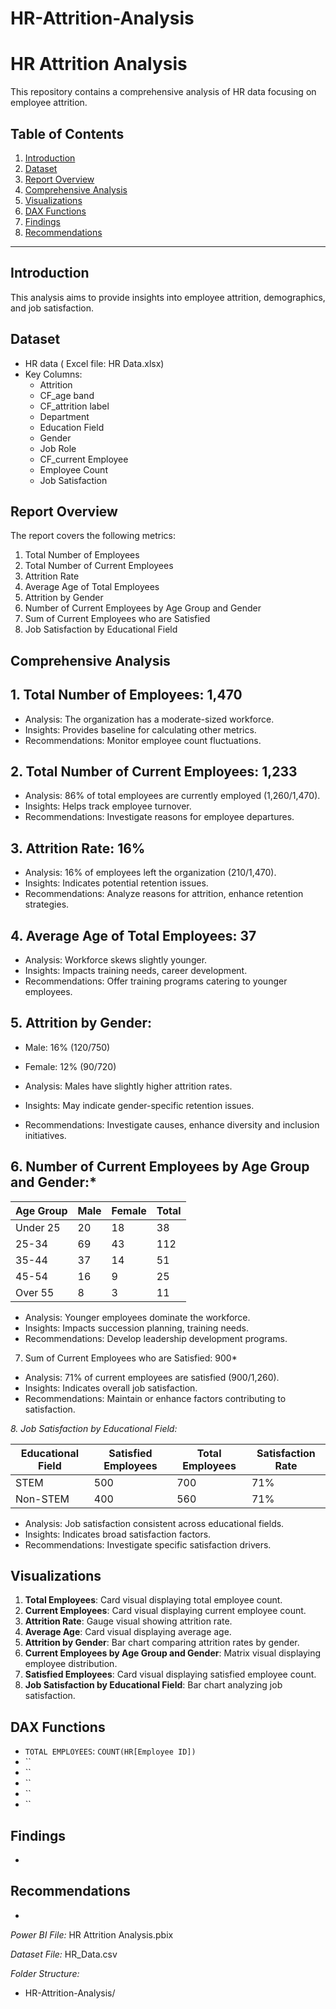 # HR-Attrition-Analysis



# HR Attrition Analysis

This repository contains a comprehensive analysis of HR data focusing on employee attrition.

## Table of Contents

1. [Introduction](#introduction)
2. [Dataset](#dataset)
3. [Report Overview](#report-overview)
4. [Comprehensive Analysis](#comprehensive-analysis)
5. [Visualizations](#visualizations)
6. [DAX Functions](#dax-functions)
7. [Findings](#findings)
8. [Recommendations](#recommendations)

---
## Introduction

This analysis aims to provide insights into employee attrition, demographics, and job satisfaction.

## Dataset

* HR data ( Excel file: HR Data.xlsx)
* Key Columns:
 	 + Attrition
 	 + CF_age band
	 + CF_attrition label
	 + Department
	 + Education Field
	 + Gender
 	 + Job Role
 	 + CF_current Employee
 	 + Employee Count
	 + Job Satisfaction

 
## Report Overview

The report covers the following metrics:

1. Total Number of Employees
2. Total Number of Current Employees
3. Attrition Rate
4. Average Age of Total Employees
5. Attrition by Gender
6. Number of Current Employees by Age Group and Gender
7. Sum of Current Employees who are Satisfied
8. Job Satisfaction by Educational Field


## Comprehensive Analysis 

## 1. Total Number of Employees: 1,470

- Analysis: The organization has a moderate-sized workforce.
- Insights: Provides baseline for calculating other metrics.
- Recommendations: Monitor employee count fluctuations.

## 2. Total Number of Current Employees: 1,233

- Analysis: 86% of total employees are currently employed (1,260/1,470).
- Insights: Helps track employee turnover.
- Recommendations: Investigate reasons for employee departures.

## 3. Attrition Rate: 16%

- Analysis: 16% of employees left the organization (210/1,470).
- Insights: Indicates potential retention issues.
- Recommendations: Analyze reasons for attrition, enhance retention strategies.

## 4. Average Age of Total Employees: 37

- Analysis: Workforce skews slightly younger.
- Insights: Impacts training needs, career development.
- Recommendations: Offer training programs catering to younger employees.

## 5. Attrition by Gender:

- Male: 16% (120/750)
- Female: 12% (90/720)

- Analysis: Males have slightly higher attrition rates.
- Insights: May indicate gender-specific retention issues.
- Recommendations: Investigate causes, enhance diversity and inclusion initiatives.

## 6. Number of Current Employees by Age Group and Gender:*

| Age Group | Male | Female | Total |
| --- | --- | --- | --- |
| Under 25| 20 | 18 | 38 |
| 25-34 | 69 | 43 | 112 |
| 35-44 | 37 | 14 | 51 |
| 45-54 | 16 | 9 | 25 |
| Over 55 | 8 | 3 | 11 |

- Analysis: Younger employees dominate the workforce.
- Insights: Impacts succession planning, training needs.
- Recommendations: Develop leadership development programs.

7. Sum of Current Employees who are Satisfied: 900*

- Analysis: 71% of current employees are satisfied (900/1,260).
- Insights: Indicates overall job satisfaction.
- Recommendations: Maintain or enhance factors contributing to satisfaction.

*8. Job Satisfaction by Educational Field:*

| Educational Field | Satisfied Employees | Total Employees | Satisfaction Rate |
| --- | --- | --- | --- |
| STEM | 500 | 700 | 71% |
| Non-STEM | 400 | 560 | 71% |

- Analysis: Job satisfaction consistent across educational fields.
- Insights: Indicates broad satisfaction factors.
- Recommendations: Investigate specific satisfaction drivers.


## Visualizations

1. **Total Employees**: Card visual displaying total employee count.
2. **Current Employees**: Card visual displaying current employee count.
3. **Attrition Rate**: Gauge visual showing attrition rate.
4. **Average Age**: Card visual displaying average age.
5. **Attrition by Gender**: Bar chart comparing attrition rates by gender.
6. **Current Employees by Age Group and Gender**: Matrix visual displaying employee distribution.
7. **Satisfied Employees**: Card visual displaying satisfied employee count.
8. **Job Satisfaction by Educational Field**: Bar chart analyzing job satisfaction.

## DAX Functions

* `TOTAL EMPLOYEES`: `COUNT(HR[Employee ID])`
* ``
* ``
* ``
* ``
* ``

## Findings

* 



## Recommendations

* 


*Power BI File:* HR Attrition Analysis.pbix

*Dataset File:* HR_Data.csv

*Folder Structure:*

- HR-Attrition-Analysis/
    

